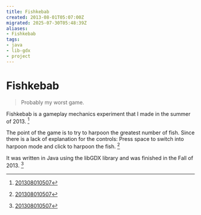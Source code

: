 ```yaml
---
title: Fishkebab
created: 2013-08-01T05:07:00Z
migrated: 2025-07-30T05:48:39Z
aliases:
- Fishkebab
tags:
- java
- lib-gdx
- project
---
```


# Fishkebab

> Probably my worst game.

Fishkebab is a gameplay mechanics experiment that I made in the summer of 2013. [^1]

The point of the game is to try to harpoon the greatest number of fish. Since there is a lack of explanation for the controls: Press space to switch into harpoon mode and click to harpoon the fish. [^1]

It was written in Java using the libGDX library and was finished in the Fall of 2013. [^1]

[^1]: [201308010507](../entries/201308010507.md)